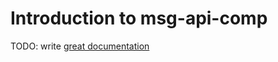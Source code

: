 # Introduction to msg-api-comp

TODO: write [great documentation](http://jacobian.org/writing/great-documentation/what-to-write/)
